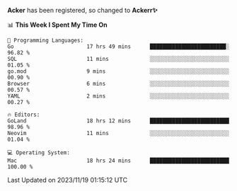 **Acker** has been registered, so changed to **Ackerr✨**

<!--START_SECTION:waka-->
📊 **This Week I Spent My Time On** 

```text
💬 Programming Languages: 
Go                       17 hrs 49 mins      ████████████████████████░   96.82 % 
SQL                      11 mins             ░░░░░░░░░░░░░░░░░░░░░░░░░   01.05 % 
go.mod                   9 mins              ░░░░░░░░░░░░░░░░░░░░░░░░░   00.90 % 
Browser                  6 mins              ░░░░░░░░░░░░░░░░░░░░░░░░░   00.57 % 
YAML                     2 mins              ░░░░░░░░░░░░░░░░░░░░░░░░░   00.27 % 

🔥 Editors: 
GoLand                   18 hrs 12 mins      █████████████████████████   98.96 % 
Neovim                   11 mins             ░░░░░░░░░░░░░░░░░░░░░░░░░   01.04 % 

💻 Operating System: 
Mac                      18 hrs 24 mins      █████████████████████████   100.00 % 
```


 Last Updated on 2023/11/19 01:15:12 UTC
<!--END_SECTION:waka-->
